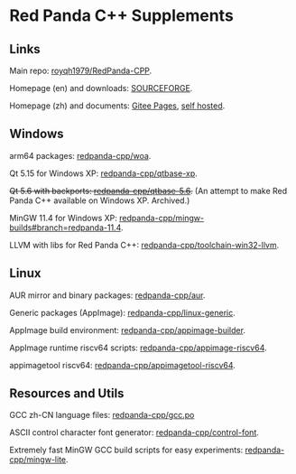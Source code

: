 # Red Panda C++ Supplements

## Links

Main repo: [royqh1979/RedPanda-CPP](https://github.com/royqh1979/RedPanda-CPP).

Homepage (en) and downloads: [SOURCEFORGE](https://sourceforge.net/projects/redpanda-cpp/).

Homepage (zh) and documents: [Gitee Pages](https://royqh1979.gitee.io/redpandacpp/), [self hosted](http://royqh.net/redpandacpp/).

## Windows

arm64 packages: [redpanda-cpp/woa](https://github.com/redpanda-cpp/woa).

Qt 5.15 for Windows XP: [redpanda-cpp/qtbase-xp](https://github.com/redpanda-cpp/qtbase-xp).

<del>Qt 5.6 with backports: [redpanda-cpp/qtbase-5.6](https://github.com/redpanda-cpp/qtbase-5.6).</del> (An attempt to make Red Panda C++ available on Windows XP. Archived.)

MinGW 11.4 for Windows XP: [redpanda-cpp/mingw-builds#branch=redpanda-11.4](https://github.com/redpanda-cpp/mingw-builds/tree/redpanda-11.4).

LLVM with libs for Red Panda C++: [redpanda-cpp/toolchain-win32-llvm](https://github.com/redpanda-cpp/toolchain-win32-llvm).

## Linux

AUR mirror and binary packages: [redpanda-cpp/aur](https://github.com/redpanda-cpp/aur).

Generic packages (AppImage): [redpanda-cpp/linux-generic](https://github.com/redpanda-cpp/linux-generic).

AppImage build environment: [redpanda-cpp/appimage-builder](https://github.com/redpanda-cpp/appimage-builder).

AppImage runtime riscv64 scripts: [redpanda-cpp/appimage-riscv64](https://github.com/redpanda-cpp/appimage-riscv64).

appimagetool riscv64: [redpanda-cpp/appimagetool-riscv64](https://github.com/redpanda-cpp/appimage-riscv64).

## Resources and Utils

GCC zh-CN language files: [redpanda-cpp/gcc.po](https://github.com/redpanda-cpp/gcc.po)

ASCII control character font generator: [redpanda-cpp/control-font](https://github.com/redpanda-cpp/control-font).

Extremely fast MinGW GCC build scripts for easy experiments: [redpanda-cpp/mingw-lite](https://github.com/redpanda-cpp/mingw-lite).
